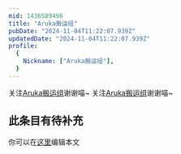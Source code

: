 ```yaml
---
mid: 1436589496
title: "Aruka搬运组"
pubDate: "2024-11-04T11:22:07.939Z"
updatedDate: "2024-11-04T11:22:07.939Z"
profile:
  {
    Nickname: ["Aruka搬运组"],
  }
---
```


关注[Aruka搬运组](https://space.bilibili.com/1436589496)谢谢喵~ 关注[Aruka搬运组](https://space.bilibili.com/1436589496)谢谢喵~

## 此条目有待补充
你可以在[这里](https://github.com/Yuhanawa/VTuber.ICU-Content/edit/master/v/Aruka搬运组/index.md)编辑本文
